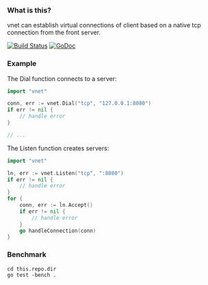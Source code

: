 
### What is this?
vnet can establish virtual connections of client based on a native tcp connection from the front server.  


[![Build Status](https://travis-ci.org/ymmuse/vnet.svg?branch=master)](https://travis-ci.org/ymmuse/vnet)
[![GoDoc](https://godoc.org/github.com/ymmuse/vnet?status.svg)](https://godoc.org/github.com/ymmuse/vnet)


### Example

The Dial function connects to a server:
```go
import "vnet"

conn, err := vnet.Dial("tcp", "127.0.0.1:8080")
if err != nil {
	// handle error
}

// ...
```

The Listen function creates servers:
```go
import "vnet"

ln, err := vnet.Listen("tcp", ":8080")
if err != nil {
	// handle error
}
for {
	conn, err := ln.Accept()
	if err != nil {
		// handle error
	}
	go handleConnection(conn)
}
```


### Benchmark

```shell
cd this.repo.dir
go test -bench .
```

